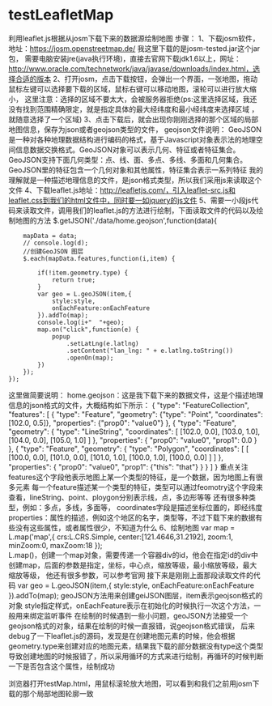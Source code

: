 # testLeafletMap
利用leaflet.js根据从josm下载下来的数据源绘制地图
步骤：
1、下载josm软件，地址：https://josm.openstreetmap.de/  我这里下载的是josm-tested.jar这个jar包，
需要电脑安装jre(java执行环境)，直接去官网下载jdk1.6以上，网址：http://www.oracle.com/technetwork/java/javase/downloads/index.html，选择合适的版本
2、打开josm，点击下载按钮，会弹出一个界面，一张地图，拖动鼠标左键可以选择要下载的区域，鼠标右键可以移动地图，滚轮可以进行放大缩小，
这里注意：选择的区域不要太大，会被服务器拒绝(ps:这里选择区域，我还没有找到范围精确限定，就是指定具体的最大经纬度和最小经纬度来选择区域
，就随意选择了一个区域)
3、点击下载后，就会出现你刚刚选择的那个区域的局部地图信息，保存为json或者geojson类型的文件，
geojson文件说明：
GeoJSON是一种对各种地理数据结构进行编码的格式，基于Javascript对象表示法的地理空间信息数据交换格式。GeoJSON对象可以表示几何、特征或者特征集合。
GeoJSON支持下面几何类型：点、线、面、多点、多线、多面和几何集合。GeoJSON里的特征包含一个几何对象和其他属性，特征集合表示一系列特征
    我的理解就是一种描述地理信息的文件，是json格式类型，所以我们采用js来读取这个文件
4、下载leaflet.js地址：http://leafletjs.com/，引入leaflet-src.js和leaflet.css到我们的html文件中，同时要一如jquery的js文件
    <link rel="stylesheet" href="leaflet/leaflet.css" />
    <script src="leaflet/leaflet-src.js"></script>
    <script src="js/jquery-1.9.1.min.js"></script>
5、需要一小段js代码来读取文件，调用我们的leaflet.js的方法进行绘制，下面读取文件的代码以及绘制地图的方法
$.getJSON('./data/home.geojson',function(data){

        mapData = data;
        // console.log(d);
        //创建GeoJSON 图层
        $.each(mapData.features,function(i,item) {

            if(!item.geometry.type) {
                return true;
            }
            var geo = L.geoJSON(item,{
                style:style,
                onEachFeature:onEachFeature
            }).addTo(map);
            console.log(i+"  "+geo);
            map.on("click",function(e) {
                popup
                    .setLatLng(e.latlng)
                    .setContent("lan_lng: " + e.latlng.toString())
                    .openOn(map);
            })
        });
    });
这里做简要说明：
home.geojson：这是我下载下来的数据文件，这是个描述地理信息的json格式的文件，大概结构如下所示：
{ "type": "FeatureCollection",
  "features": [
    { "type": "Feature",
      "geometry": {"type": "Point", "coordinates": [102.0, 0.5]},
      "properties": {"prop0": "value0"}
      },
    { "type": "Feature",
      "geometry": {
        "type": "LineString",
        "coordinates": [
          [102.0, 0.0], [103.0, 1.0], [104.0, 0.0], [105.0, 1.0]
          ]
        },
      "properties": {
        "prop0": "value0",
        "prop1": 0.0
        }
      },
    { "type": "Feature",
       "geometry": {
         "type": "Polygon",
         "coordinates": [
           [ [100.0, 0.0], [101.0, 0.0], [101.0, 1.0],
             [100.0, 1.0], [100.0, 0.0] ]
           ]
       },
       "properties": {
         "prop0": "value0",
         "prop1": {"this": "that"}
         }
       }
     ]
   }
重点关注features这个字段他表示地图上某一个类型的特征，是一个数据，因为地图上有很多元素
每一个feature描述某一个类型的特征，类型可以通过feomotry这个字段来查看，lineString、point、ploygon分别表示线，点，多边形等等
还有很多种类型，例如：多点，多线，多面等，
coordinates字段是描述坐标位置的，即经纬度
properties：属性的描述，例如这个地区的名字，类型等，不过下载下来的数据有些没有这些属性，或者属性很少，不知道为什么
6、绘制地图
    var map = L.map('map',{
        crs:L.CRS.Simple,
        center:[121.4646,31.2192],
        zoom:1,
        minZoom:0,
        maxZoom:18
    });    
L.map()，创建一个map对象，需要传递一个容器div的id，他会在指定id的div中创建map，后面的参数是指定，坐标，中心点，缩放等级，最小缩放等级，最大缩放等级，
他还有很多参数，可以参考官网
接下来是刚刚上面那段读取文件的代码
var geo = L.geoJSON(item,{
                style:style,
                onEachFeature:onEachFeature
            }).addTo(map);
    geoJSON方法用来创建geiJSON图层，item表示geojson格式的对象
    style指定样式，onEachFeature表示在初始化的时候执行一次这个方法，一般用来绑定监听事件
        在绘制的时候遇到一些小问题，geoJSON方法接受一个geojson格式的对象，结果在绘制的时候一直报错，说geojson格式错误，
        后来debug了一下leaflet.js的源码，发现是在创建地图元素的时候，他会根据geometry.type来创建对应的地图元素，结果我下载的部分数据没有type这个类型
        导致创建地图的时候报错了，所以采用循环的方式来进行绘制，再循环的时候判断一下是否包含这个属性，绘制成功
        
  浏览器打开testMap.html，用鼠标滚轮放大地图，可以看到和我们之前用josm下载的那个局部地图轮廓一致
    
